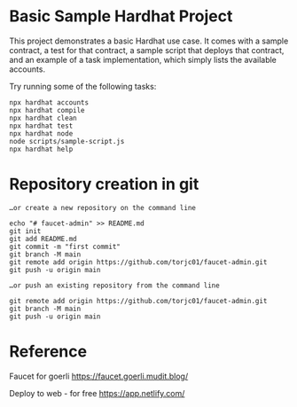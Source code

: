 # Basic Sample Hardhat Project

This project demonstrates a basic Hardhat use case. It comes with a sample contract, a test for that contract, a sample script that deploys that contract, and an example of a task implementation, which simply lists the available accounts.

Try running some of the following tasks:

```shell
npx hardhat accounts
npx hardhat compile
npx hardhat clean
npx hardhat test
npx hardhat node
node scripts/sample-script.js
npx hardhat help
```



# Repository creation in git

```
…or create a new repository on the command line

echo "# faucet-admin" >> README.md
git init
git add README.md
git commit -m "first commit"
git branch -M main
git remote add origin https://github.com/torjc01/faucet-admin.git
git push -u origin main

…or push an existing repository from the command line

git remote add origin https://github.com/torjc01/faucet-admin.git
git branch -M main
git push -u origin main
```
# Reference 

Faucet for goerli 
https://faucet.goerli.mudit.blog/


Deploy to web - for free
https://app.netlify.com/
